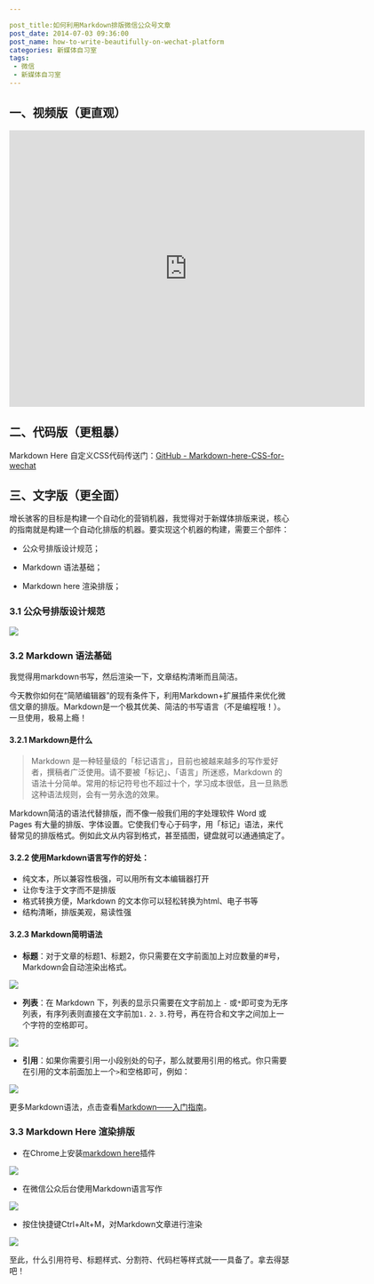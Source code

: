 ```yaml
---

post_title:如何利用Markdown排版微信公众号文章
post_date: 2014-07-03 09:36:00
post_name: how-to-write-beautifully-on-wechat-platform
categories: 新媒体自习室
tags: 
 - 微信
 - 新媒体自习室
---
```

## 一、视频版（更直观）

<iframe frameborder="0" width="640" height="498" src="https://v.qq.com/iframe/player.html?vid=m0331l221om&tiny=0&auto=0" allowfullscreen></iframe>

## 二、代码版（更粗暴）

Markdown Here 自定义CSS代码传送门：[GitHub - Markdown-here-CSS-for-wechat](https://github.com/BPteach/Markdown-here-CSS-for-wechat)

## 三、文字版（更全面）

增长骇客的目标是构建一个自动化的营销机器，我觉得对于新媒体排版来说，核心的指南就是构建一个自动化排版的机器。要实现这个机器的构建，需要三个部件：

- 公众号排版设计规范；

- Markdown 语法基础；
- Markdown here 渲染排版；

### 3.1 公众号排版设计规范

![](http://www.banpie.info/assets/image/design-guide.png)

### 3.2 Markdown 语法基础

我觉得用markdown书写，然后渲染一下，文章结构清晰而且简洁。

今天教你如何在“简陋编辑器”的现有条件下，利用Markdown+扩展插件来优化微信文章的排版。Markdown是一个极其优美、简洁的书写语言（不是编程哦！）。一旦使用，极易上瘾！

#### 3.2.1 Markdown是什么

> Markdown 是一种轻量级的「标记语言」，目前也被越来越多的写作爱好者，撰稿者广泛使用。请不要被「标记」、「语言」所迷惑，Markdown 的语法十分简单。常用的标记符号也不超过十个，学习成本很低，且一旦熟悉这种语法规则，会有一劳永逸的效果。

Markdown简洁的语法代替排版，而不像一般我们用的字处理软件 Word 或 Pages 有大量的排版、字体设置。它使我们专心于码字，用「标记」语法，来代替常见的排版格式。例如此文从内容到格式，甚至插图，键盘就可以通通搞定了。

#### 3.2.2 使用Markdown语言写作的好处：

- 纯文本，所以兼容性极强，可以用所有文本编辑器打开
- 让你专注于文字而不是排版
- 格式转换方便，Markdown 的文本你可以轻松转换为html、电子书等
- 结构清晰，排版美观，易读性强

#### 3.2.3 Markdown简明语法

- **标题**：对于文章的标题1、标题2，你只需要在文字前面加上对应数量的#号，Markdown会自动渲染出格式。

![](http://ww1.sinaimg.cn/large/6aee7dbbgw1effeaclhiyj20eh09cwez.jpg)

- **列表**：在 Markdown 下，列表的显示只需要在文字前加上 `-` 或`*`即可变为无序列表，有序列表则直接在文字前加`1.` `2.` `3.`符号，再在符合和文字之间加上一个字符的空格即可。

![](http://ww4.sinaimg.cn/large/6aee7dbbgw1effew5aftij20d80bz3yw.jpg)

- **引用**：如果你需要引用一小段别处的句子，那么就要用引用的格式。你只需要在引用的文本前面加上一个`>`和空格即可，例如：

![](http://ww3.sinaimg.cn/large/6aee7dbbgw1effezhonxlj20e009c3yu.jpg)

更多Markdown语法，点击查看[Markdown——入门指南](http://jianshu.io/p/1e402922ee32)。

### 3.3 Markdown Here 渲染排版

- 在Chrome上安装[markdown here](https://chrome.google.com/webstore/detail/markdown-here/elifhakcjgalahccnjkneoccemfahfoa)插件

![](http://7arnhx.com1.z0.glb.clouddn.com/wp-content/uploads/2014/07/google-app-store-markdown-here.png)

- 在微信公众后台使用Markdown语言写作

![](http://7arnhx.com1.z0.glb.clouddn.com/wp-content/uploads/2014/07/wechat-markdown-rendering.png)

- 按住快捷键Ctrl+Alt+M，对Markdown文章进行渲染

![](http://7arnhx.com1.z0.glb.clouddn.com/wp-content/uploads/2014/07/wechat-markdown.png)

至此，什么引用符号、标题样式、分割符、代码栏等样式就一一具备了。拿去得瑟吧！